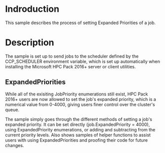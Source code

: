 # Indroduction
This sample describes the process of setting Expanded Priorities of a job.

# Description
The sample is set up to send jobs to the scheduler defined by the CCP_SCHEDULER environment variable, which is set up automatically when installing the Microsoft HPC Pack 2016+ server or client utilities. 

## ExpandedPriorities
While all of the exisiting JobPriority enumerations still exist, HPC Pack 2016+ users are now allowed to set the job's expanded priority, which is a numerical value from 0-4000, giving users finer control over the cluster's queue.

The sample simply goes through the different methods of setting a job's expanded priority. It can be set directly (job.ExpandedPriority = 4000), using ExpandedPriority enumerations, or adding and subtracting from the current priority levels. Also shows samples of helper functions to assist users with using ExpandedPriorities and proofing their code for future changes.
